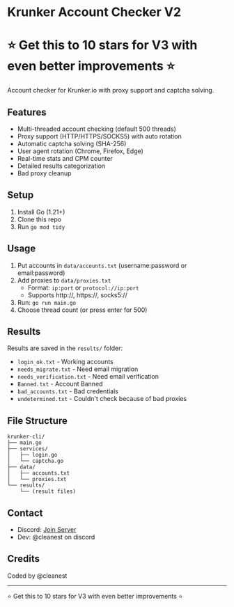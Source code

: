 # Krunker Account Checker V2
# ⭐ Get this to 10 stars for V3 with even better improvements ⭐

Account checker for Krunker.io with proxy support and captcha solving. 

## Features
- Multi-threaded account checking (default 500 threads)
- Proxy support (HTTP/HTTPS/SOCKS5) with auto rotation
- Automatic captcha solving (SHA-256)
- User agent rotation (Chrome, Firefox, Edge)
- Real-time stats and CPM counter
- Detailed results categorization
- Bad proxy cleanup

## Setup

1. Install Go (1.21+)
2. Clone this repo
3. Run `go mod tidy`

## Usage

1. Put accounts in `data/accounts.txt` (username:password or email:password)
2. Add proxies to `data/proxies.txt` 
   - Format: `ip:port` or `protocol://ip:port`
   - Supports http://, https://, socks5://
3. Run: `go run main.go`
4. Choose thread count (or press enter for 500)

## Results

Results are saved in the `results/` folder:
- `login_ok.txt` - Working accounts
- `needs_migrate.txt` - Need email migration
- `needs_verification.txt` - Need email verification
- `Banned.txt` - Account Banned
- `bad_accounts.txt` - Bad credentials
- `undetermined.txt` - Couldn't check because of bad proxies

## File Structure
```
krunker-cli/
├── main.go
├── services/
│   ├── login.go
│   └── captcha.go
├── data/
│   ├── accounts.txt
│   └── proxies.txt
└── results/
    └── (result files)
```

## Contact

- Discord: [Join Server](https://discord.gg/QgqKpKVG5t)
- Dev: @cleanest on discord

## Credits

Coded by @cleanest

---
⭐ Get this to 10 stars for V3 with even better improvements ⭐







